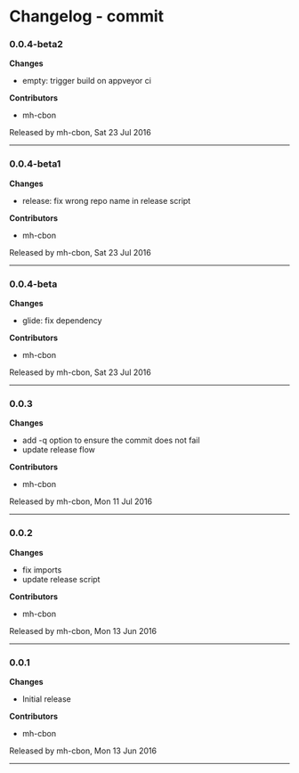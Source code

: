 # Changelog - commit

### 0.0.4-beta2

__Changes__

- empty: trigger build on appveyor ci

__Contributors__

- mh-cbon

Released by mh-cbon, Sat 23 Jul 2016
______________

### 0.0.4-beta1

__Changes__

- release: fix wrong repo name in release script

__Contributors__

- mh-cbon

Released by mh-cbon, Sat 23 Jul 2016
______________

### 0.0.4-beta

__Changes__

- glide: fix dependency

__Contributors__

- mh-cbon

Released by mh-cbon, Sat 23 Jul 2016
______________

### 0.0.3

__Changes__

- add -q option to ensure the commit does not fail
- update release flow

__Contributors__

- mh-cbon

Released by mh-cbon, Mon 11 Jul 2016
______________

### 0.0.2

__Changes__

- fix imports
- update release script

__Contributors__

- mh-cbon

Released by mh-cbon, Mon 13 Jun 2016
______________

### 0.0.1

__Changes__

- Initial release

__Contributors__

- mh-cbon

Released by mh-cbon, Mon 13 Jun 2016
______________


